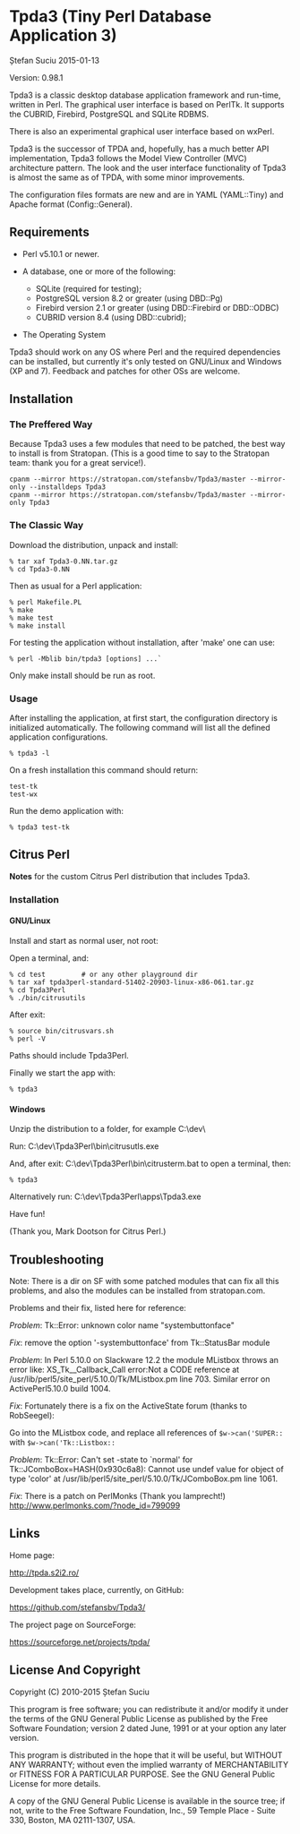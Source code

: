 Tpda3 (Tiny Perl Database Application 3)
========================================
Ștefan Suciu
2015-01-13

Version: 0.98.1

Tpda3 is a classic desktop database application framework and
run-time, written in Perl.  The graphical user interface is based on
PerlTk. It supports the CUBRID, Firebird, PostgreSQL and SQLite RDBMS.

There is also an experimental graphical user interface based on wxPerl.

Tpda3 is the successor of TPDA and, hopefully, has a much better API
implementation, Tpda3 follows the Model View Controller (MVC)
architecture pattern.  The look and the user interface functionality
of Tpda3 is almost the same as of TPDA, with some minor improvements.

The configuration files formats are new and are in YAML (YAML::Tiny)
and Apache format (Config::General).


Requirements
------------

- Perl v5.10.1 or newer.

- A database, one or more of the following:
  * SQLite (required for testing);
  * PostgreSQL version 8.2 or greater (using DBD::Pg)
  * Firebird version 2.1 or greater (using DBD::Firebird or DBD::ODBC)
  * CUBRID version 8.4 (using DBD::cubrid);

- The Operating System

Tpda3 should work on any OS where Perl and the required dependencies
can be installed, but currently it's only tested on GNU/Linux and
Windows (XP and 7).  Feedback and patches for other OSs are welcome.


Installation
------------

### The Preffered Way

Because Tpda3 uses a few modules that need to be patched, the best way
to install is from Stratopan.  (This is a good time to say to the
Stratopan team: thank you for a great service!).

    cpanm --mirror https://stratopan.com/stefansbv/Tpda3/master --mirror-only --installdeps Tpda3
    cpanm --mirror https://stratopan.com/stefansbv/Tpda3/master --mirror-only Tpda3


### The Classic Way

Download the distribution, unpack and install:

    % tar xaf Tpda3-0.NN.tar.gz
    % cd Tpda3-0.NN

Then as usual for a Perl application:

    % perl Makefile.PL
    % make
    % make test
    % make install

For testing the application without installation, after 'make' one can use:

    % perl -Mblib bin/tpda3 [options] ...`

Only make install should be run as root.


### Usage

After installing the application, at first start, the configuration
directory is initialized automatically.  The following command will
list all the defined application configurations.

    % tpda3 -l

On a fresh installation this command should return:

    test-tk
    test-wx

Run the demo application with:

    % tpda3 test-tk


Citrus Perl
-----------

__Notes__ for the custom Citrus Perl distribution that includes Tpda3.

### Installation

#### GNU/Linux

Install and start as normal user, not root:

Open a terminal, and:

    % cd test         # or any other playground dir
    % tar xaf tpda3perl-standard-51402-20903-linux-x86-061.tar.gz
    % cd Tpda3Perl
    % ./bin/citrusutils

After exit:

    % source bin/citrusvars.sh
    % perl -V

Paths should include Tpda3Perl.

Finally we start the app with:

    % tpda3


#### Windows

Unzip the distribution to a folder, for example C:\dev\

Run: C:\dev\Tpda3Perl\bin\citrusutls.exe

And, after exit: C:\dev\Tpda3Perl\bin\citrusterm.bat to open a terminal, then:

    % tpda3

Alternatively run: C:\dev\Tpda3Perl\apps\Tpda3.exe

Have fun!

(Thank you, Mark Dootson for Citrus Perl.)


Troubleshooting
---------------

Note: There is a dir on SF with some patched modules that can fix all
this problems, and also the modules can be installed from
stratopan.com.

Problems and their fix, listed here for reference:

_Problem_: Tk::Error: unknown color name "systembuttonface"

_Fix_: remove the option '-systembuttonface' from Tk::StatusBar module

_Problem_: In Perl 5.10.0 on Slackware 12.2 the module MListbox throws
an error like: XS_Tk__Callback_Call error:Not a CODE reference at \
/usr/lib/perl5/site_perl/5.10.0/Tk/MListbox.pm line 703.  Similar
error on ActivePerl5.10.0 build 1004.

_Fix_: Fortunately there is a fix on the ActiveState forum (thanks to
RobSeegel):

Go into the MListbox code, and replace all references of
 `$w->can('SUPER::`
with
 `$w->can('Tk::Listbox::`

_Problem_: Tk::Error: Can't set -state to `normal' for
Tk::JComboBox=HASH(0x930c6a8): Cannot use undef value for object of
type 'color' at /usr/lib/perl5/site_perl/5.10.0/Tk/JComboBox.pm line
1061.

_Fix_: There is a patch on PerlMonks (Thank you lamprecht!)
http://www.perlmonks.com/?node_id=799099


Links
-----

Home page:

http://tpda.s2i2.ro/

Development takes place, currently, on GitHub:

https://github.com/stefansbv/Tpda3/

The project page on SourceForge:

https://sourceforge.net/projects/tpda/


License And Copyright
---------------------

Copyright (C) 2010-2015 Ștefan Suciu

This program is free software; you can redistribute it and/or modify
it under the terms of the GNU General Public License as published by
the Free Software Foundation; version 2 dated June, 1991 or at your option
any later version.

This program is distributed in the hope that it will be useful,
but WITHOUT ANY WARRANTY; without even the implied warranty of
MERCHANTABILITY or FITNESS FOR A PARTICULAR PURPOSE.  See the
GNU General Public License for more details.

A copy of the GNU General Public License is available in the source tree;
if not, write to the Free Software Foundation, Inc.,
59 Temple Place - Suite 330, Boston, MA 02111-1307, USA.
